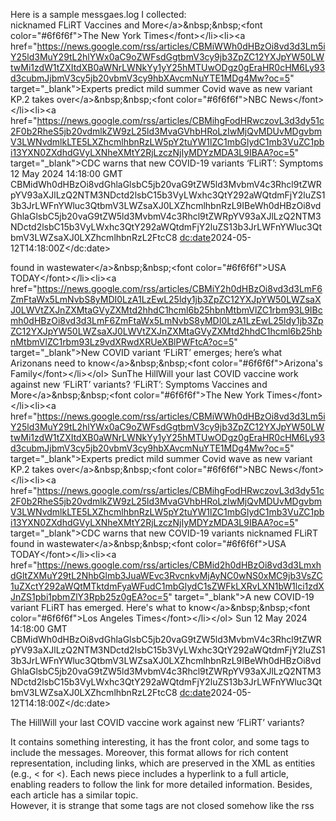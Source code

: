 Here is a sample messgaes.log I collected:\
 nicknamed FLiRT Vaccines and More&lt;/a&gt;&amp;nbsp;&amp;nbsp;&lt;font color="#6f6f6f"&gt;The New York Times&lt;/font&gt;&lt;/li&gt;&lt;li&gt;&lt;a href="https://news.google.com/rss/articles/CBMiWWh0dHBzOi8vd3d3Lm5iY25ld3MuY29tL2hlYWx0aC9oZWFsdGgtbmV3cy9jb3ZpZC12YXJpYW50LWtwMi1zdW1tZXItdXB0aWNrLWNkYy1yY25hMTUwODgz0gEraHR0cHM6Ly93d3cubmJjbmV3cy5jb20vbmV3cy9hbXAvcmNuYTE1MDg4Mw?oc=5" target="_blank"&gt;Experts predict mild summer Covid wave as new variant KP.2 takes over&lt;/a&gt;&amp;nbsp;&amp;nbsp;&lt;font color="#6f6f6f"&gt;NBC News&lt;/font&gt;&lt;/li&gt;&lt;li&gt;&lt;a href="https://news.google.com/rss/articles/CBMihgFodHRwczovL3d3dy51c2F0b2RheS5jb20vdmlkZW9zL25ld3MvaGVhbHRoLzIwMjQvMDUvMDgvbmV3LWNvdmlkLTE5LXZhcmlhbnRzLW5pY2tuYW1lZC1mbGlydC1mb3VuZC1pbi13YXN0ZXdhdGVyLXNheXMtY2RjLzczNjIyMDYzMDA3L9IBAA?oc=5" target="_blank"&gt;CDC warns that new COVID-19 variants ‘FLiRT’: Symptoms 12 May 2024 14:18:00 GMT</pubDate>
      <guid isPermaLink="false">CBMidWh0dHBzOi8vdGhlaGlsbC5jb20vaG9tZW5ld3MvbmV4c3Rhcl9tZWRpYV93aXJlLzQ2NTM3NDctd2lsbC15b3VyLWxhc3QtY292aWQtdmFjY2luZS13b3JrLWFnYWluc3QtbmV3LWZsaXJ0LXZhcmlhbnRzL9IBeWh0dHBzOi8vdGhlaGlsbC5jb20vaG9tZW5ld3MvbmV4c3Rhcl9tZWRpYV93aXJlLzQ2NTM3NDctd2lsbC15b3VyLWxhc3QtY292aWQtdmFjY2luZS13b3JrLWFnYWluc3QtbmV3LWZsaXJ0LXZhcmlhbnRzL2FtcC8</guid>
      <dc:date>2024-05-12T14:18:00Z</dc:date>
    </item>
  </channel>
</rss>

 found in wastewater&lt;/a&gt;&amp;nbsp;&amp;nbsp;&lt;font color="#6f6f6f"&gt;USA TODAY&lt;/font&gt;&lt;/li&gt;&lt;li&gt;&lt;a href="https://news.google.com/rss/articles/CBMiY2h0dHBzOi8vd3d3LmF6ZmFtaWx5LmNvbS8yMDI0LzA1LzEwL25ldy1jb3ZpZC12YXJpYW50LWZsaXJ0LWVtZXJnZXMtaGVyZXMtd2hhdC1hcml6b25hbnMtbmVlZC1rbm93L9IBcmh0dHBzOi8vd3d3LmF6ZmFtaWx5LmNvbS8yMDI0LzA1LzEwL25ldy1jb3ZpZC12YXJpYW50LWZsaXJ0LWVtZXJnZXMtaGVyZXMtd2hhdC1hcml6b25hbnMtbmVlZC1rbm93Lz9vdXRwdXRUeXBlPWFtcA?oc=5" target="_blank"&gt;New COVID variant ‘FLiRT’ emerges; here’s what Arizonans need to know&lt;/a&gt;&amp;nbsp;&amp;nbsp;&lt;font color="#6f6f6f"&gt;Arizona's Family&lt;/font&gt;&lt;/li&gt;&lt;/ol&gt;</description>
      <pubDate>SunThe HillWill your last COVID vaccine work against new ‘FLiRT’ variants? ‘FLiRT’: Symptoms Vaccines and More&lt;/a&gt;&amp;nbsp;&amp;nbsp;&lt;font color="#6f6f6f"&gt;The New York Times&lt;/font&gt;&lt;/li&gt;&lt;li&gt;&lt;a href="https://news.google.com/rss/articles/CBMiWWh0dHBzOi8vd3d3Lm5iY25ld3MuY29tL2hlYWx0aC9oZWFsdGgtbmV3cy9jb3ZpZC12YXJpYW50LWtwMi1zdW1tZXItdXB0aWNrLWNkYy1yY25hMTUwODgz0gEraHR0cHM6Ly93d3cubmJjbmV3cy5jb20vbmV3cy9hbXAvcmNuYTE1MDg4Mw?oc=5" target="_blank"&gt;Experts predict mild summer Covid wave as new variant KP.2 takes over&lt;/a&gt;&amp;nbsp;&amp;nbsp;&lt;font color="#6f6f6f"&gt;NBC News&lt;/font&gt;&lt;/li&gt;&lt;li&gt;&lt;a href="https://news.google.com/rss/articles/CBMihgFodHRwczovL3d3dy51c2F0b2RheS5jb20vdmlkZW9zL25ld3MvaGVhbHRoLzIwMjQvMDUvMDgvbmV3LWNvdmlkLTE5LXZhcmlhbnRzLW5pY2tuYW1lZC1mbGlydC1mb3VuZC1pbi13YXN0ZXdhdGVyLXNheXMtY2RjLzczNjIyMDYzMDA3L9IBAA?oc=5" target="_blank"&gt;CDC warns that new COVID-19 variants nicknamed FLiRT found in wastewater&lt;/a&gt;&amp;nbsp;&amp;nbsp;&lt;font color="#6f6f6f"&gt;USA TODAY&lt;/font&gt;&lt;/li&gt;&lt;li&gt;&lt;a href="https://news.google.com/rss/articles/CBMid2h0dHBzOi8vd3d3LmxhdGltZXMuY29tL2NhbGlmb3JuaWEvc3RvcnkvMjAyNC0wNS0xMC9jb3VsZC1uZXctY292aWQtMTktdmFyaWFudC1mbGlydC1sZWFkLXRvLXN1bW1lci1zdXJnZS1pbi1pbmZlY3Rpb25z0gEA?oc=5" target="_blank"&gt;A new COVID-19 variant FLiRT has emerged. Here's what to know&lt;/a&gt;&amp;nbsp;&amp;nbsp;&lt;font color="#6f6f6f"&gt;Los Angeles Times&lt;/font&gt;&lt;/li&gt;&lt;/ol&gt;</description>
      <pubDate>Sun 12 May 2024 14:18:00 GMT</pubDate>
      <guid isPermaLink="false">CBMidWh0dHBzOi8vdGhlaGlsbC5jb20vaG9tZW5ld3MvbmV4c3Rhcl9tZWRpYV93aXJlLzQ2NTM3NDctd2lsbC15b3VyLWxhc3QtY292aWQtdmFjY2luZS13b3JrLWFnYWluc3QtbmV3LWZsaXJ0LXZhcmlhbnRzL9IBeWh0dHBzOi8vdGhlaGlsbC5jb20vaG9tZW5ld3MvbmV4c3Rhcl9tZWRpYV93aXJlLzQ2NTM3NDctd2lsbC15b3VyLWxhc3QtY292aWQtdmFjY2luZS13b3JrLWFnYWluc3QtbmV3LWZsaXJ0LXZhcmlhbnRzL2FtcC8</guid>
      <dc:date>2024-05-12T14:18:00Z</dc:date>
    </item>
  </channel>
</rss>

The HillWill your last COVID vaccine work against new ‘FLiRT’ variants?

It contains something interesting, it has the front color, and some tags to include the messages. Moreover, this format allows for rich content representation, including links, which are preserved in the XML as entities (e.g., &lt; for <). Each news piece includes a hyperlink to a full article, enabling readers to follow the link for more detailed information. Besides, each article has a similar topic.\
However, it is strange that some tags are not closed somehow like the rss
